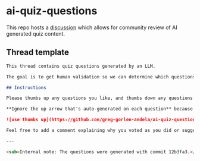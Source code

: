 # ai-quiz-questions

This repo hosts a [discussion](https://github.com/greg-gorlen-andela/ai-quiz-questions/discussions) which allows for community review of AI generated quiz content.

## Thread template

```markdown
This thread contains quiz questions generated by an LLM.

The goal is to get human validation so we can determine which questions could be useful in actual quizzes and which prompt techniques result in better questions on average.

## Instructions

Please thumbs up any questions you like, and thumbs down any questions you don't. If you don't understand the question, or you feel the question is not particularly strong or weak, don't vote on it.

**Ignore the up arrow that's auto-generated on each question** because it has no downvote counterpart:

![use thumbs up](https://github.com/greg-gorlen-andela/ai-quiz-questions/assets/154474514/2a299fef-e4f3-4df9-9d48-7338c30dbaaa)

Feel free to add a comment explaining why you voted as you did or suggest improvements.

---

<sub>Internal note: The questions were generated with commit 12b3fa3.</sub>
```
